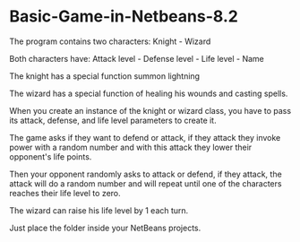 # Basic-Game-in-Netbeans-8.2

The program contains two characters: Knight - Wizard

Both characters have: Attack level - Defense level - Life level - Name

The knight has a special function summon lightning

The wizard has a special function of healing his wounds and casting spells.

When you create an instance of the knight or wizard class, you have to pass its attack, defense, and life level parameters to create it.

The game asks if they want to defend or attack, if they attack they invoke power with a random number and with this attack they lower their opponent's life points.

Then your opponent randomly asks to attack or defend, if they attack, the attack will do a random number and will repeat until one of the characters reaches their life level to zero.

The wizard can raise his life level by 1 each turn.

Just place the folder inside your NetBeans projects.
